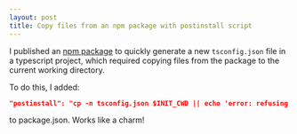 ```yaml
---
layout: post
title: Copy files from an npm package with postinstall script
---
```


I published an [npm package](https://www.npmjs.com/package/@jshawl/tsconfig) to quickly generate a new `tsconfig.json` file in a typescript project, which required copying files from the package to the current working directory.

To do this, I added:

```json
"postinstall": "cp -n tsconfig.json $INIT_CWD || echo 'error: refusing to overwrite existing tsconfig.json'"
```

to package.json. Works like a charm!
